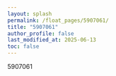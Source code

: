 ```yaml
---
layout: splash
permalink: /float_pages/5907061/
title: "5907061"
author_profile: false
last_modified_at: 2025-06-13
toc: false
---
```

 
5907061

